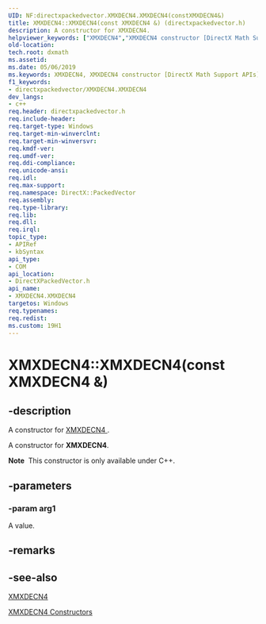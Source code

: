 ```yaml
---
UID: NF:directxpackedvector.XMXDECN4.XMXDECN4(constXMXDECN4&)
title: XMXDECN4::XMXDECN4(const XMXDECN4 &) (directxpackedvector.h)
description: A constructor for XMXDECN4.
helpviewer_keywords: ["XMXDECN4","XMXDECN4 constructor [DirectX Math Support APIs]","XMXDECN4 constructor [DirectX Math Support APIs]","XMXDECN4 structure","XMXDECN4 structure [DirectX Math Support APIs]","XMXDECN4 constructor","XMXDECN4.XMXDECN4","XMXDECN4.XMXDECN4()","XMXDECN4.XMXDECN4(const XMXDECN4 &)","XMXDECN4::XMXDECN4","XMXDECN4::XMXDECN4(const XMXDECN4 &)","dxmath.xmxdecn4_ctor_1"]
old-location: 
tech.root: dxmath
ms.assetid: 
ms.date: 05/06/2019
ms.keywords: XMXDECN4, XMXDECN4 constructor [DirectX Math Support APIs], XMXDECN4 constructor [DirectX Math Support APIs],XMXDECN4 structure, XMXDECN4 structure [DirectX Math Support APIs],XMXDECN4 constructor, XMXDECN4.XMXDECN4, XMXDECN4.XMXDECN4(), XMXDECN4.XMXDECN4(const XMXDECN4 &), XMXDECN4::XMXDECN4, XMXDECN4::XMXDECN4(const XMXDECN4 &), dxmath.xmxdecn4_ctor_1
f1_keywords:
- directxpackedvector/XMXDECN4.XMXDECN4
dev_langs:
- c++
req.header: directxpackedvector.h
req.include-header: 
req.target-type: Windows
req.target-min-winverclnt: 
req.target-min-winversvr: 
req.kmdf-ver: 
req.umdf-ver: 
req.ddi-compliance: 
req.unicode-ansi: 
req.idl: 
req.max-support: 
req.namespace: DirectX::PackedVector
req.assembly: 
req.type-library: 
req.lib: 
req.dll: 
req.irql: 
topic_type:
- APIRef
- kbSyntax
api_type:
- COM
api_location:
- DirectXPackedVector.h
api_name:
- XMXDECN4.XMXDECN4
targetos: Windows
req.typenames: 
req.redist: 
ms.custom: 19H1
---
```


# XMXDECN4::XMXDECN4(const XMXDECN4 &)

## -description

A constructor for <a href="https://docs.microsoft.com/windows/desktop/api/directxpackedvector/ns-directxpackedvector-xmxdecn4">XMXDECN4 </a>.

A constructor for **XMXDECN4**.

<div class="alert"><b>Note</b>  This constructor is only available under C++.</div>

## -parameters

### -param arg1

A value.

## -remarks

## -see-also

<a href="https://docs.microsoft.com/windows/desktop/api/directxpackedvector/ns-directxpackedvector-xmxdecn4">XMXDECN4</a>

<a href="https://docs.microsoft.com/windows/desktop/dxmath/xmxdecn4-ctor">XMXDECN4 Constructors</a>
